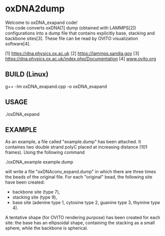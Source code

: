 oxDNA2dump
==========

Welcome to oxDNA_exapand code!  
This code converts oxDNA[1] dump
(obtained with LAMMPS[2]) configurations into a dump file that
contains explicitly base, stacking and backbone sites[3]. These file
can be read by OVITO visualization software[4].

[1] https://dna.physics.ox.ac.uk
[2] https://lammps.sandia.gov
[3] https://dna.physics.ox.ac.uk/index.php/Documentation 
[4] www.ovito.org

BUILD (Linux)
-------------
g++ -lm oxDNA_exapand.cpp -o oxDNA_exapand


USAGE
-----
./oxDNA_expand  <oxDNAdump>


EXAMPLE 
------- 

As an example, a file called "example.dump" has been attached. It
containes two double strand polyC placed at increasing distance
(101 frames). Using the following command

./oxDNA_example example.dump

will write a file "oxDNAconv_expand.dump" in which there are three
times the beads of the original file. For each "original" bead, the
following site have been created:
- backbone site (type 7), 
- stacking site (type 9),
- base site (adenine type 1, cytosine type 2, guanine type 3, thymine
  type 4).

A tentative shape (for OVITO rendering purpose) has been created for
each site: the base has an ellipsoidal shape, containing the stacking
as a small sphere, while the backbone is spherical.